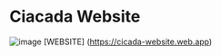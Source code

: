 # Ciacada Website
![image](https://user-images.githubusercontent.com/46133542/136142751-2c0b5058-29fc-4f05-807f-c077dd4e5421.png)
[WEBSITE] (https://cicada-website.web.app)
